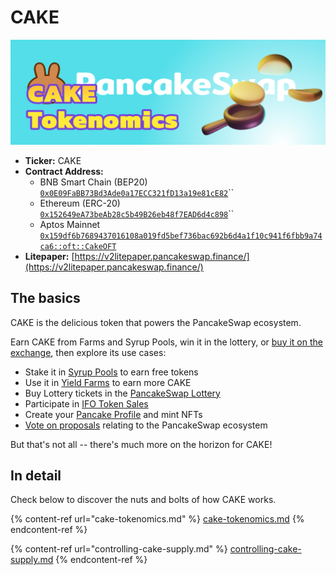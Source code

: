 # CAKE

![](../../.gitbook/assets/tokenomics-header.png)

* **Ticker:** CAKE
* **Contract Address:**&#x20;
  * BNB Smart Chain (BEP20)\
    [`0x0E09FaBB73Bd3Ade0a17ECC321fD13a19e81cE82`](https://bscscan.com/token/0x0e09fabb73bd3ade0a17ecc321fd13a19e81ce82)``
  * Ethereum (ERC-20)\
    [`0x152649eA73beAb28c5b49B26eb48f7EAD6d4c898`](https://etherscan.io/address/0x152649eA73beAb28c5b49B26eb48f7EAD6d4c898#readContract)``
  * Aptos Mainnet\
    [`0x159df6b7689437016108a019fd5bef736bac692b6d4a1f10c941f6fbb9a74ca6::oft::CakeOFT`](https://tracemove.io/coin/0x159df6b7689437016108a019fd5bef736bac692b6d4a1f10c941f6fbb9a74ca6::oft::CakeOFT/PancakeSwap%20Token/Cake)
* **Litepaper:** [https://v2litepaper.pancakeswap.finance/](https://v2litepaper.pancakeswap.finance/)

## The basics

CAKE is the delicious token that powers the PancakeSwap ecosystem.

Earn CAKE from Farms and Syrup Pools, win it in the lottery, or [buy it on the exchange](../../products/pancakeswap-exchange/), then explore its use cases:

* Stake it in [Syrup Pools](../../products/syrup-pool/) to earn free tokens
* Use it in [Yield Farms](https://docs.pancakeswap.finance/products/yield-farming) to earn more CAKE
* Buy Lottery tickets in the [PancakeSwap Lottery](../../products/lottery/)
* Participate in [IFO Token Sales](../../products/ifo-initial-farm-offering/)
* Create your [Pancake Profile](../../products/nft-profile-system/) and mint NFTs
* [Vote on proposals](../../products/voting/) relating to the PancakeSwap ecosystem

But that's not all -- there's much more on the horizon for CAKE!

## In detail

Check below to discover the nuts and bolts of how CAKE works.

{% content-ref url="cake-tokenomics.md" %}
[cake-tokenomics.md](cake-tokenomics.md)
{% endcontent-ref %}

{% content-ref url="controlling-cake-supply.md" %}
[controlling-cake-supply.md](controlling-cake-supply.md)
{% endcontent-ref %}
